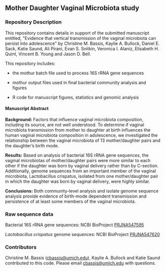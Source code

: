 ## Mother Daughter Vaginal Microbiota study

### Repository Description
This repository contains details in support of the submitted manuscript entitled, "Evidence that vertical transmission of the vaginal microbiota can persist into adolescence" by Christine M. Bassis, Kaylie A. Bullock, Daniel E. Sack, Katie Saund, Ali Pirani, Evan S. Snitkin, Veronica I. Alaniz, Elisabeth H. Quint, Vincent B. Young and Jason D. Bell.

This repository includes:

 - the mothur batch file used to process 16S rRNA gene sequences
 
 - mothur output files used in final bacterial community analysis and figures
 
 - R code for manuscript figures, statistics and genomic analysis
  
#### Manuscript Abstract
**Background:** Factors that influence vaginal microbiota composition, including its source, are not well understood. To determine if vaginal microbiota transmission from mother to daughter at birth influences the human vaginal microbiota composition in adolescence, we investigated the relationship between the vaginal microbiota of 13 mother/daughter pairs and the daughter’s birth mode. 

**Results:** Based on analysis of bacterial 16S rRNA gene sequences, the vaginal microbiotas of mother/daughter pairs were more similar to each other if the daughter was born by vaginal delivery rather than by C-section. Additionally, genome sequences from an important member of the vaginal microbiota, Lactobacillus crispatus, isolated from one mother/daughter pair in which the daughter was born by vaginal delivery, were highly similar. 

**Conclusions:** Both community-level analysis and isolate genome sequence analysis provide evidence of birth-mode dependent transmission and persistence of at least some members of the vaginal microbiota.

### Raw sequence data
Bacterial 16S rRNA gene sequences: NCBI BioProject [PRJNA547595](https://www.ncbi.nlm.nih.gov/bioproject/PRJNA547595)

*Lactobacillus crispatus* genome sequences: NCBI BioProject [PRJNA547620](https://www.ncbi.nlm.nih.gov/bioproject/PRJNA547620)

### Contributors
Christine M. Bassis (cbassis@umich.edu), Kaylie A. Bullock and Katie Saund contributed to this code. Please email cbassis@umich.edu with questions.
